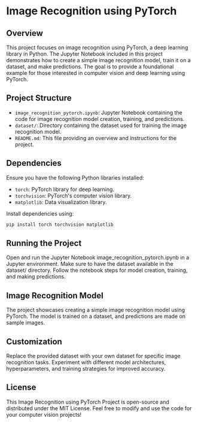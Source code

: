 # Image Recognition using PyTorch

## Overview

This project focuses on image recognition using PyTorch, a deep learning library in Python. The Jupyter Notebook included in this project demonstrates how to create a simple image recognition model, train it on a dataset, and make predictions. The goal is to provide a foundational example for those interested in computer vision and deep learning using PyTorch.

## Project Structure

- `image_recognition_pytorch.ipynb`: Jupyter Notebook containing the code for image recognition model creation, training, and predictions.
- `dataset/`: Directory containing the dataset used for training the image recognition model.
- `README.md`: This file providing an overview and instructions for the project.

## Dependencies

Ensure you have the following Python libraries installed:

- `torch`: PyTorch library for deep learning.
- `torchvision`: PyTorch's computer vision library.
- `matplotlib`: Data visualization library.

Install dependencies using:

```bash
pip install torch torchvision matplotlib
```

## Running the Project
Open and run the Jupyter Notebook image_recognition_pytorch.ipynb in a Jupyter environment.
Make sure to have the dataset available in the dataset/ directory.
Follow the notebook steps for model creation, training, and making predictions.

## Image Recognition Model
The project showcases creating a simple image recognition model using PyTorch.
The model is trained on a dataset, and predictions are made on sample images.

## Customization
Replace the provided dataset with your own dataset for specific image recognition tasks.
Experiment with different model architectures, hyperparameters, and training strategies for improved accuracy.

## License
This Image Recognition using PyTorch Project is open-source and distributed under the MIT License. Feel free to modify and use the code for your computer vision projects!
